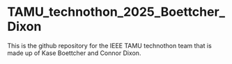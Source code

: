 # TAMU_technothon_2025_Boettcher_Dixon
This is the github repository for the IEEE TAMU technothon team that is made up of Kase Boettcher and Connor Dixon.
